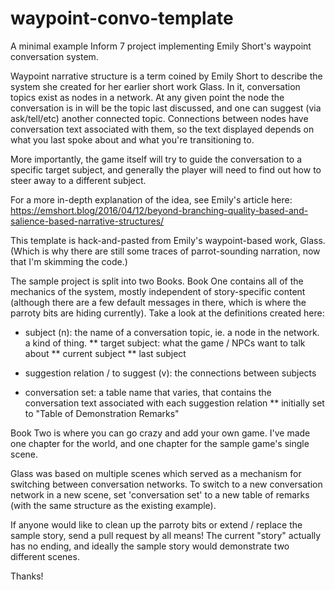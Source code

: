 # waypoint-convo-template
A minimal example Inform 7 project implementing Emily Short's waypoint conversation system.

Waypoint narrative structure is a term coined by Emily Short to describe the system she created for her earlier short work Glass. In it, conversation topics exist as nodes in a network. At any given point the node the conversation is in will be the topic last discussed, and one can suggest (via ask/tell/etc) another connected topic. Connections between nodes have conversation text associated with them, so the text displayed depends on what you last spoke about and what you're transitioning to. 

More importantly, the game itself will try to guide the conversation to a specific target subject, and generally the player will need to find out how to steer away to a different subject.

For a more in-depth explanation of the idea, see Emily's article here:
https://emshort.blog/2016/04/12/beyond-branching-quality-based-and-salience-based-narrative-structures/

This template is hack-and-pasted from Emily's waypoint-based work, Glass. (Which is why there are still some traces of parrot-sounding narration, now that I'm skimming the code.)

The sample project is split into two Books. Book One contains all of the mechanics of the system, mostly independent of story-specific content (although there are a few default messages in there, which is where the parroty bits are hiding currently). Take a look at the definitions created here:

 * subject (n): the name of a conversation topic, ie. a node in the network. a kind of thing.
 ** target subject: what the game / NPCs want to talk about
 ** current subject
 ** last subject
 
 * suggestion relation / to suggest (v): the connections between subjects
 
 * conversation set: a table name that varies, that contains the conversation text associated with each suggestion relation
 ** initially set to "Table of Demonstration Remarks"

Book Two is where you can go crazy and add your own game. I've made one chapter for the world, and one chapter for the sample game's single scene.

Glass was based on multiple scenes which served as a mechanism for switching between conversation networks. To switch to a new conversation network in a new scene, set 'conversation set' to a new table of remarks (with the same structure as the existing example).

If anyone would like to clean up the parroty bits or extend / replace the sample story, send a pull request by all means! The current "story" actually has no ending, and ideally the sample story would demonstrate two different scenes.

Thanks!
